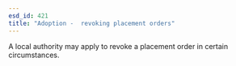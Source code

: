 ```yaml
---
esd_id: 421
title: "Adoption -  revoking placement orders"
---
```


A local authority may apply to revoke a placement order in certain circumstances.

